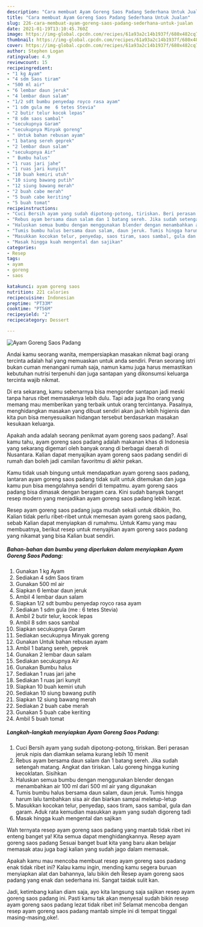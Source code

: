 ```yaml
---
description: "Cara membuat Ayam Goreng Saos Padang Sederhana Untuk Jualan"
title: "Cara membuat Ayam Goreng Saos Padang Sederhana Untuk Jualan"
slug: 226-cara-membuat-ayam-goreng-saos-padang-sederhana-untuk-jualan
date: 2021-01-19T13:10:45.760Z
image: https://img-global.cpcdn.com/recipes/61a93a2c14b1937f/680x482cq70/ayam-goreng-saos-padang-foto-resep-utama.jpg
thumbnail: https://img-global.cpcdn.com/recipes/61a93a2c14b1937f/680x482cq70/ayam-goreng-saos-padang-foto-resep-utama.jpg
cover: https://img-global.cpcdn.com/recipes/61a93a2c14b1937f/680x482cq70/ayam-goreng-saos-padang-foto-resep-utama.jpg
author: Stephen Logan
ratingvalue: 4.9
reviewcount: 15
recipeingredient:
- "1 kg Ayam"
- "4 sdm Saos tiram"
- "500 ml air"
- "6 lembar daun jeruk"
- "4 lembar daun salam"
- "1/2 sdt bumbu penyedap royco rasa ayam"
- "1 sdm gula me  6 tetes Stevia"
- "2 butir telur kocok lepas"
- "8 sdm saos sambal"
- "secukupnya Garam"
- "secukupnya Minyak goreng"
- " Untuk bahan rebusan ayam"
- "1 batang sereh geprek"
- "2 lembar daun salam"
- "secukupnya Air"
- " Bumbu halus"
- "1 ruas jari jahe"
- "1 ruas jari kunyit"
- "10 buah kemiri utuh"
- "10 siung bawang putih"
- "12 siung bawang merah"
- "2 buah cabe merah"
- "5 buah cabe keriting"
- "5 buah tomat"
recipeinstructions:
- "Cuci Bersih ayam yang sudah dipotong-potong, tiriskan. Beri perasan jeruk nipis dan diamkan selama kurang lebih 10 menit"
- "Rebus ayam bersama daun salam dan 1 batang sereh. Jika sudah setengah matang. Angkat dan tiriskan. Lalu goreng hingga kuning kecoklatan. Sisihkan"
- "Haluskan semua bumbu dengan menggunakan blender dengan menambahkan air 100 ml dari 500 ml air yang digunakan"
- "Tumis bumbu halus bersama daun salam, daun jeruk. Tumis hingga harum lalu tambahkan sisa air dan biarkan sampai meletup-letup"
- "Masukkan kocokan telur, penyedap, saos tiram, saos sambal, gula dan garam. Aduk rata kemudian masukkan ayam yang sudah digoreng tadi"
- "Masak hingga kuah mengental dan sajikan"
categories:
- Resep
tags:
- ayam
- goreng
- saos

katakunci: ayam goreng saos 
nutrition: 221 calories
recipecuisine: Indonesian
preptime: "PT33M"
cooktime: "PT56M"
recipeyield: "2"
recipecategory: Dessert

---
```



![Ayam Goreng Saos Padang](https://img-global.cpcdn.com/recipes/61a93a2c14b1937f/680x482cq70/ayam-goreng-saos-padang-foto-resep-utama.jpg)

Andai kamu seorang wanita, mempersiapkan masakan nikmat bagi orang tercinta adalah hal yang memuaskan untuk anda sendiri. Peran seorang istri bukan cuman menangani rumah saja, namun kamu juga harus memastikan kebutuhan nutrisi terpenuhi dan juga santapan yang dikonsumsi keluarga tercinta wajib nikmat.

Di era  sekarang, kamu sebenarnya bisa mengorder santapan jadi meski tanpa harus ribet memasaknya lebih dulu. Tapi ada juga lho orang yang memang mau memberikan yang terbaik untuk orang tercintanya. Pasalnya, menghidangkan masakan yang dibuat sendiri akan jauh lebih higienis dan kita pun bisa menyesuaikan hidangan tersebut berdasarkan masakan kesukaan keluarga. 



Apakah anda adalah seorang penikmat ayam goreng saos padang?. Asal kamu tahu, ayam goreng saos padang adalah makanan khas di Indonesia yang sekarang digemari oleh banyak orang di berbagai daerah di Nusantara. Kalian dapat menyajikan ayam goreng saos padang sendiri di rumah dan boleh jadi camilan favoritmu di akhir pekan.

Kamu tidak usah bingung untuk mendapatkan ayam goreng saos padang, lantaran ayam goreng saos padang tidak sulit untuk ditemukan dan juga kamu pun bisa mengolahnya sendiri di tempatmu. ayam goreng saos padang bisa dimasak dengan beragam cara. Kini sudah banyak banget resep modern yang menjadikan ayam goreng saos padang lebih lezat.

Resep ayam goreng saos padang juga mudah sekali untuk dibikin, lho. Kalian tidak perlu ribet-ribet untuk memesan ayam goreng saos padang, sebab Kalian dapat menyiapkan di rumahmu. Untuk Kamu yang mau membuatnya, berikut resep untuk menyajikan ayam goreng saos padang yang nikamat yang bisa Kalian buat sendiri.

<!--inarticleads1-->

##### Bahan-bahan dan bumbu yang diperlukan dalam menyiapkan Ayam Goreng Saos Padang:

1. Gunakan 1 kg Ayam
1. Sediakan 4 sdm Saos tiram
1. Gunakan 500 ml air
1. Siapkan 6 lembar daun jeruk
1. Ambil 4 lembar daun salam
1. Siapkan 1/2 sdt bumbu penyedap royco rasa ayam
1. Sediakan 1 sdm gula (me : 6 tetes Stevia)
1. Ambil 2 butir telur, kocok lepas
1. Ambil 8 sdm saos sambal
1. Siapkan secukupnya Garam
1. Sediakan secukupnya Minyak goreng
1. Gunakan  Untuk bahan rebusan ayam
1. Ambil 1 batang sereh, geprek
1. Gunakan 2 lembar daun salam
1. Sediakan secukupnya Air
1. Gunakan  Bumbu halus
1. Sediakan 1 ruas jari jahe
1. Sediakan 1 ruas jari kunyit
1. Siapkan 10 buah kemiri utuh
1. Sediakan 10 siung bawang putih
1. Siapkan 12 siung bawang merah
1. Sediakan 2 buah cabe merah
1. Gunakan 5 buah cabe keriting
1. Ambil 5 buah tomat




<!--inarticleads2-->

##### Langkah-langkah menyiapkan Ayam Goreng Saos Padang:

1. Cuci Bersih ayam yang sudah dipotong-potong, tiriskan. Beri perasan jeruk nipis dan diamkan selama kurang lebih 10 menit
1. Rebus ayam bersama daun salam dan 1 batang sereh. Jika sudah setengah matang. Angkat dan tiriskan. Lalu goreng hingga kuning kecoklatan. Sisihkan
1. Haluskan semua bumbu dengan menggunakan blender dengan menambahkan air 100 ml dari 500 ml air yang digunakan
1. Tumis bumbu halus bersama daun salam, daun jeruk. Tumis hingga harum lalu tambahkan sisa air dan biarkan sampai meletup-letup
1. Masukkan kocokan telur, penyedap, saos tiram, saos sambal, gula dan garam. Aduk rata kemudian masukkan ayam yang sudah digoreng tadi
1. Masak hingga kuah mengental dan sajikan




Wah ternyata resep ayam goreng saos padang yang mantab tidak ribet ini enteng banget ya! Kita semua dapat menghidangkannya. Resep ayam goreng saos padang Sesuai banget buat kita yang baru akan belajar memasak atau juga bagi kalian yang sudah jago dalam memasak.

Apakah kamu mau mencoba membuat resep ayam goreng saos padang enak tidak ribet ini? Kalau kamu ingin, mending kamu segera buruan menyiapkan alat dan bahannya, lalu bikin deh Resep ayam goreng saos padang yang enak dan sederhana ini. Sangat taidak sulit kan. 

Jadi, ketimbang kalian diam saja, ayo kita langsung saja sajikan resep ayam goreng saos padang ini. Pasti kamu tak akan menyesal sudah bikin resep ayam goreng saos padang lezat tidak ribet ini! Selamat mencoba dengan resep ayam goreng saos padang mantab simple ini di tempat tinggal masing-masing,oke!.


